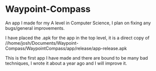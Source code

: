 # Waypoint-Compass
An app I made for my A level in Computer Science, I plan on fixing any bugs/general improvements.

I have placed the .apk for the app in the top level, it is a direct copy of //home/josh/Documents/Waypoint-Compass/WaypointCompass/app/release/app-release.apk

This is the first app I have made and there are bound to be many bad techniques, I wrote it about a year ago and I will improve it.
